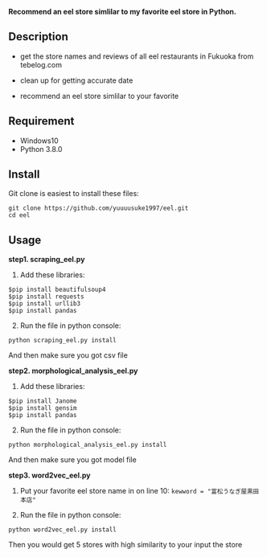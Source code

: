 **Recommend an eel store simlilar to my favorite eel store in Python.**

## Description
* get the store names and reviews of all eel restaurants in Fukuoka from tebelog.com

* clean up for getting accurate date

* recommend an eel store simlilar to your favorite

## Requirement
* Windows10
* Python 3.8.0

## Install
Git clone is easiest to install these files:
```
git clone https://github.com/yuuuusuke1997/eel.git
cd eel
```

## Usage
**step1. scraping_eel.py**

1. Add these libraries:
```
$pip install beautifulsoup4
$pip install requests
$pip install urllib3
$pip install pandas
```

2. Run the file in python console:
```
python scraping_eel.py install
```

And then make sure you got csv file

**step2. morphological_analysis_eel.py**

1. Add these libraries:
```
$pip install Janome
$pip install gensim
$pip install pandas
```

2. Run the file in python console:
```
python morphological_analysis_eel.py install
```

And then make sure you got model file

**step3. word2vec_eel.py**

1. Put your favorite eel store name in on line 10:
`kewword = "富松うなぎ屋黒田本店"`

2. Run the file in python console:
```
python word2vec_eel.py install
```

Then you would get 5 stores with high similarity to your input the store
